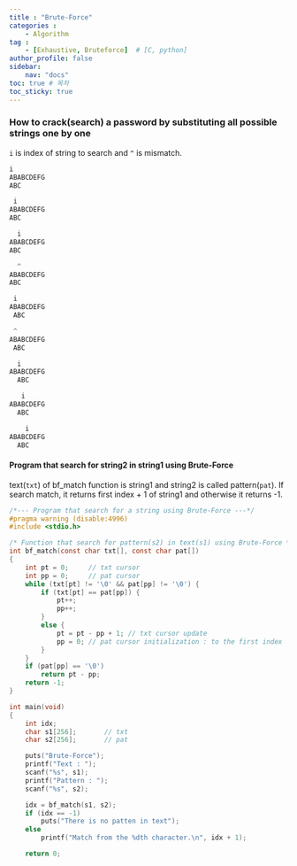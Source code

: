 ```yaml
---
title : "Brute-Force"
categories : 
    - Algorithm
tag :
    - [Exhaustive, Bruteforce]  # [C, python]
author_profile: false
sidebar:
    nav: "docs"
toc: true # 목차
toc_sticky: true
---
```


### How to crack(search) a password by substituting all possible strings one by one
`i` is index of string to search and `^` is mismatch.
```c
i
ABABCDEFG
ABC

 i
ABABCDEFG
ABC

  i
ABABCDEFG
ABC

  ^
ABABCDEFG
ABC
```

```c
 i
ABABCDEFG
 ABC

 ^
ABABCDEFG
 ABC
```

```c
  i
ABABCDEFG
  ABC

   i
ABABCDEFG
  ABC

    i
ABABCDEFG
  ABC
```

#### Program that search for string2 in string1 using Brute-Force
text(`txt`) of bf_match function is string1 and string2 is called pattern(`pat`).
If search match, it returns first index + 1 of string1 and otherwise it returns -1.

```c
/*--- Program that search for a string using Brute-Force ---*/
#pragma warning (disable:4996)
#include <stdio.h>

/* Function that search for pattern(s2) in text(s1) using Brute-Force */
int bf_match(const char txt[], const char pat[])
{
	int pt = 0;		// txt cursor 
	int pp = 0;		// pat cursor 
	while (txt[pt] != '\0' && pat[pp] != '\0') {
		if (txt[pt] == pat[pp]) { 
			pt++;
			pp++;
		}
		else {
			pt = pt - pp + 1; // txt cursor update 
			pp = 0; // pat cursor initialization : to the first index 
		}
	}
	if (pat[pp] == '\0')
		return pt - pp;
	return -1;
}

int main(void)
{
	int idx;
	char s1[256];		// txt 
	char s2[256];		// pat 

	puts("Brute-Force");
	printf("Text : ");
	scanf("%s", s1);
	printf("Pattern : ");
	scanf("%s", s2);

	idx = bf_match(s1, s2);	
	if (idx == -1)
		puts("There is no patten in text");
	else
		printf("Match from the %dth character.\n", idx + 1);

	return 0;
```